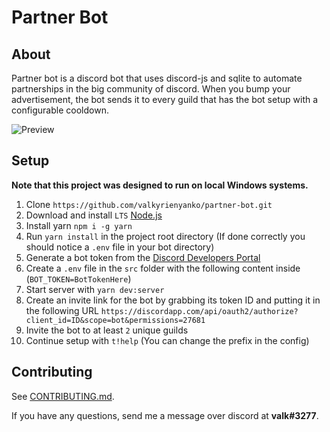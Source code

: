 # Partner Bot

## About
Partner bot is a discord bot that uses discord-js and sqlite to automate partnerships in the big community of discord. When you bump your advertisement, the bot sends it to every guild that has the bot setup with a configurable cooldown.

![Preview](https://i.gyazo.com/6fe2e372a70364f9cee3d2a96af1ddaf.png)

## Setup
**Note that this project was designed to run on local Windows systems.**
1. Clone `https://github.com/valkyrienyanko/partner-bot.git`
2. Download and install `LTS` [Node.js](https://nodejs.org/en/)
3. Install yarn `npm i -g yarn`
4. Run `yarn install` in the project root directory (If done correctly you should notice a `.env` file in your bot directory)
5. Generate a bot token from the [Discord Developers Portal](https://discordapp.com/developers/applications/)
6. Create a `.env` file in the `src` folder with the following content inside (`BOT_TOKEN=BotTokenHere`)
7. Start server with `yarn dev:server`
8. Create an invite link for the bot by grabbing its token ID and putting it in the following URL `https://discordapp.com/api/oauth2/authorize?client_id=ID&scope=bot&permissions=27681`
9. Invite the bot to at least `2` unique guilds
10. Continue setup with `t!help` (You can change the prefix in the config)

## Contributing
See [CONTRIBUTING.md](https://github.com/valkyrienyanko/partner-bot/blob/master/.github/CONTRIBUTING.md).

If you have any questions, send me a message over discord at **valk#3277**.
